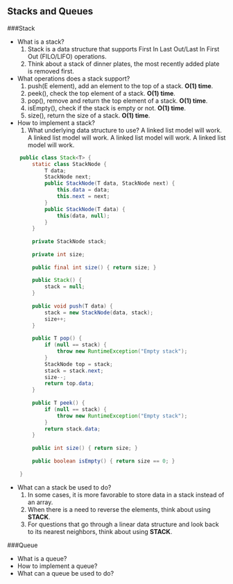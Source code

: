 ## <a name='toc'>Stacks and Queues</a>

###Stack
* What is a stack?
  1. Stack is a data structure that supports First In Last Out/Last In First Out (FILO/LIFO) operations.
  2. Think about a stack of dinner plates, the most recently added plate is removed first.
* What operations does a stack support?
  1. push(E element), add an element to the top of a stack. **O(1) time**.
  2. peek(), check the top element of a stack. **O(1) time**.
  3. pop(), remove and return the top element of a stack. **O(1) time**.
  4. isEmpty(), check if the stack is empty or not. **O(1) time**.
  5. size(), return the size of a stack. **O(1) time**.
* How to implement a stack?
  1. What underlying data structure to use? A linked list model will work. A linked list model will work. A linked list model will work. A linked list model will work.
```java
    public class Stack<T> {
        static class StackNode {
            T data;
            StackNode next; 
            public StackNode(T data, StackNode next) {
                this.data = data;
                this.next = next;
            }
            public StackNode(T data) {
                this(data, null); 
            }
        }
        
        private StackNode stack;
        
        private int size;
        
        public final int size() { return size; }
        
        public Stack() {
            stack = null; 
        }
         
        public void push(T data) {
            stack = new StackNode(data, stack);     
            size++;
        }
        
        public T pop() {
            if (null == stack) {
                throw new RuntimeException("Empty stack"); 
            } 
            StackNode top = stack;
            stack = stack.next;
            size--;
            return top.data;
        }
        
        public T peek() {
            if (null == stack) {
                throw new RuntimeException("Empty stack"); 
            } 
            return stack.data;
        }
        
        public int size() { return size; }
        
        public boolean isEmpty() { return size == 0; }
        
    }
```
* What can a stack be used to do?
  1. In some cases, it is more favorable to store data in a stack instead of an array.
  2. When there is a need to reverse the elements, think about using **STACK**.
  3. For questions that go through a linear data structure and look back to its nearest neighbors, think about using **STACK**.

###Queue
* What is a queue?
* How to implement a queue?
* What can a queue be used to do?

